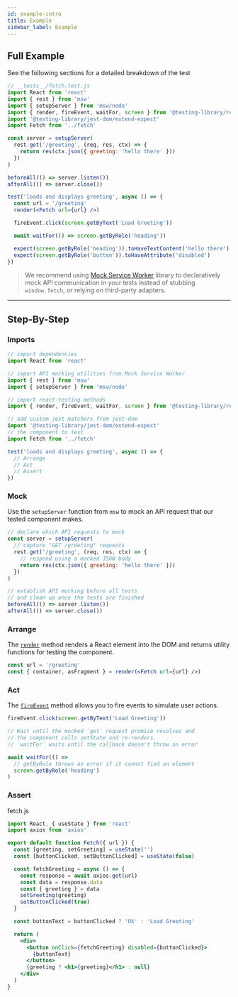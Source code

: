 ```yaml
---
id: example-intro
title: Example
sidebar_label: Example
---
```


## Full Example

See the following sections for a detailed breakdown of the test

```jsx
// __tests__/fetch.test.js
import React from 'react'
import { rest } from 'msw'
import { setupServer } from 'msw/node'
import { render, fireEvent, waitFor, screen } from '@testing-library/react'
import '@testing-library/jest-dom/extend-expect'
import Fetch from '../fetch'

const server = setupServer(
  rest.get('/greeting', (req, res, ctx) => {
    return res(ctx.json({ greeting: 'hello there' }))
  })
)

beforeAll(() => server.listen())
afterAll(() => server.close())

test('loads and displays greeting', async () => {
  const url = '/greeting'
  render(<Fetch url={url} />)

  fireEvent.click(screen.getByText('Load Greeting'))

  await waitFor(() => screen.getByRole('heading'))

  expect(screen.getByRole('heading')).toHaveTextContent('hello there')
  expect(screen.getByRole('button')).toHaveAttribute('disabled')
})
```

> We recommend using [Mock Service Worker](https://github.com/mswjs/msw) library
> to declaratively mock API communication in your tests instead of stubbing
> `window.fetch`, or relying on third-party adapters.

---

## Step-By-Step

### Imports

```jsx
// import dependencies
import React from 'react'

// import API mocking utilities from Mock Service Worker
import { rest } from 'msw'
import { setupServer } from 'msw/node'

// import react-testing methods
import { render, fireEvent, waitFor, screen } from '@testing-library/react'

// add custom jest matchers from jest-dom
import '@testing-library/jest-dom/extend-expect'
// the component to test
import Fetch from '../fetch'
```

```jsx
test('loads and displays greeting', async () => {
  // Arrange
  // Act
  // Assert
})
```

### Mock

Use the `setupServer` function from `msw` to mock an API request that our tested
component makes.

```js
// declare which API requests to mock
const server = setupServer(
  // capture "GET /greeting" requests
  rest.get('/greeting', (req, res, ctx) => {
    // respond using a mocked JSON body
    return res(ctx.json({ greeting: 'hello there' }))
  })
)

// establish API mocking before all tests
// and clean up once the tests are finished
beforeAll(() => server.listen())
afterAll(() => server.close())
```

### Arrange

The [`render`](./api#render) method renders a React element into the DOM and
returns utility functions for testing the component.

```jsx
const url = '/greeting'
const { container, asFragment } = render(<Fetch url={url} />)
```

### Act

The [`fireEvent`](dom-testing-library/api-events.md) method allows you to fire
events to simulate user actions.

```jsx
fireEvent.click(screen.getByText('Load Greeting'))

// Wait until the mocked `get` request promise resolves and
// the component calls setState and re-renders.
// `waitFor` waits until the callback doesn't throw an error

await waitFor(() =>
  // getByRole throws an error if it cannot find an element
  screen.getByRole('heading')
)
```

### Assert

fetch.js

```jsx
import React, { useState } from 'react'
import axios from 'axios'

export default function Fetch({ url }) {
  const [greeting, setGreeting] = useState('')
  const [buttonClicked, setButtonClicked] = useState(false)

  const fetchGreeting = async () => {
    const response = await axios.get(url)
    const data = response.data
    const { greeting } = data
    setGreeting(greeting)
    setButtonClicked(true)
  }

  const buttonText = buttonClicked ? 'Ok' : 'Load Greeting'

  return (
    <div>
      <button onClick={fetchGreeting} disabled={buttonClicked}>
        {buttonText}
      </button>
      {greeting ? <h1>{greeting}</h1> : null}
    </div>
  )
}
```
